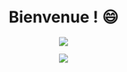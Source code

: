 <h1 align="center">Bienvenue ! 😄</h1>

<p align="center">
  <img src="https://github-readme-stats.vercel.app/api?username=GaetanOff&show_icons=true&count_private=true&hide_title=true" />
</p>
<p align="center">
  <img src="https://github-readme-stats.vercel.app/api/top-langs/?username=GaetanOff&layout=compact" />
</p>
